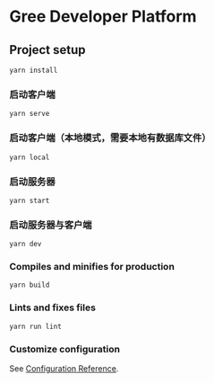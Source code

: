 # Gree Developer Platform

## Project setup
```
yarn install
```

### 启动客户端
```
yarn serve
```

### 启动客户端（本地模式，需要本地有数据库文件）
```
yarn local
```

### 启动服务器
```
yarn start
```

### 启动服务器与客户端
```
yarn dev
```

### Compiles and minifies for production
```
yarn build
```

### Lints and fixes files
```
yarn run lint
```

### Customize configuration
See [Configuration Reference](https://cli.vuejs.org/config/).
